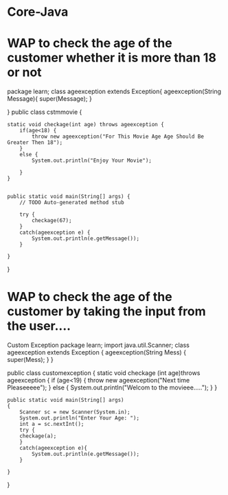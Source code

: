 # Core-Java

# WAP to check the age of the customer whether it is more than 18 or not
package learn;
class ageexception extends Exception{
	ageexception(String Message){
		super(Message);
	}
	
}
public class cstmmovie {
	
	
	static void checkage(int age) throws ageexception {
		if(age<18) {
			throw new ageexception("For This Movie Age Age Should Be Greater Then 18");
		}
		else {
			System.out.println("Enjoy Your Movie");
			
		}
	}
	

	public static void main(String[] args) {
		// TODO Auto-generated method stub
		
		try {
			checkage(67);
		}
		catch(ageexception e) {
			System.out.println(e.getMessage());
		}

	}

}

 # WAP to check the age of the customer by taking the input from the user....
 
Custom Exception
package learn;
import java.util.Scanner;
class ageexception extends Exception
{
	ageexception(String Mess)
	{
		super(Mess);
	}
}



public class customexception 
{
	static void checkage (int age)throws ageexception
	{
		if (age<19) 
		{
			throw new ageexception("Next time Pleaseeeee");
		}
		else
		{
			System.out.println("Welcom to the movieee.....");
		}
	}

	public static void main(String[] args)
	{
		Scanner sc = new Scanner(System.in);
		System.out.println("Enter Your Age: ");
		int a = sc.nextInt();
		try {
		checkage(a);
		}
		catch(ageexception e){
			System.out.println(e.getMessage());
		}

	}

}
